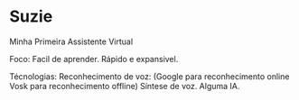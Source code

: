 # Suzie
 Minha Primeira Assistente Virtual

Foco:
    Facil de aprender.
    Rápido e expansivel.

Técnologias:
    Reconhecimento de voz: (Google para reconhecimento online Vosk para reconhecimento offline)
    Síntese de voz.
    Alguma IA.
